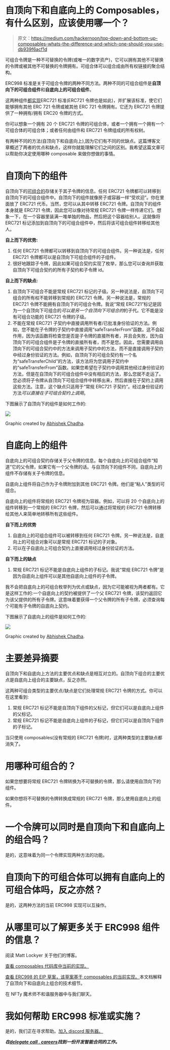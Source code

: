 # 自顶向下和自底向上的 Composables，有什么区别，应该使用哪一个？

> 原文：<https://medium.com/hackernoon/top-down-and-bottom-up-composables-whats-the-difference-and-which-one-should-you-use-db939f6acf1d>

可组合令牌是一种不可替换的令牌(或唯一的数字资产)，它可以拥有其他不可替换的令牌或被其他不可替换的令牌拥有。可组合体可以组合成由所有权链接的聚合结构。

ERC998 标准是关于可组合令牌的两种不同方法。两种不同的可组合组件是**自顶向下的可组合组件**和**自底向上的可组合组件**。

这两种组件[都实现](https://hackernoon.com/tagged/implement)ERC721 标准(ERC721 令牌也是如此)，并扩展该标准，使它们能够拥有其他 ERC 721 令牌或被其他 ERC 721 令牌拥有。它还为 ERC721 令牌提供了一种拥有/拥有 ERC20 令牌的方式。

你可以想象一个拥有 20 个 ERC721 令牌的可组合体，或者一个拥有一个拥有一个可组合体的可组合体；或者任何由组件和 ERC721 令牌组成的所有权树。

有两种不同的方法(自顶向下和自底向上),因为它们有不同的优缺点。这篇博客文章概述了两者的优点和缺点，这样你就能理解它们之间的区别。我希望这篇文章可以帮助你决定使用哪种 composable 来做你想做的事情。

# 自顶向下的组件

自顶向下的[可组合的](https://hackernoon.com/tagged/composable)存储关于其子令牌的信息。任何 ERC721 令牌都可以转移到自顶向下的可组合组件中。自顶向下的组件就像房子或容器一样“受欢迎”。你在里面放了 ERC721 代币。当然，您可以从其中转移 ERC721 令牌。自顶向下的组件本身就是 ERC721 令牌，因此您可以像对待常规 ERC721 令牌一样传递它们。想象一下，在一个容器里装满一堆单独的物品，然后把这个容器给别人。这就像将 ERC721 标记添加到自顶向下的可组合组件中，然后将该可组合组件转移给其他人。

**自上而下的优势:**

1.  任何 ERC721 令牌都可以转移到自顶向下的可组合组件。另一种说法是，任何 ERC721 令牌都可以是自顶向下可组合组件的子组件。
2.  很好地跟踪子令牌，因此如果可组合契约实现了枚举，那么您可以查询并获取自顶向下可组合契约的所有子契约和子令牌 id。

**自上而下的缺点:**

1.  自顶向下可组合不能是常规 ERC721 标记的子级。另一种说法是，自顶向下可组合的所有权不能转移到常规的 ERC721 令牌。另一种说法是，常规的 ERC721 令牌不能拥有自顶向下的可组合令牌。我说“常规 ERC721”标记是因为一个自顶向下可组合的*可以是另一个自顶向下可组合的*的子代。它不能是没有可组合功能的 ERC721 令牌的子级。
2.  不能在常规 ERC721 子契约中直接调用所有者/已批准身份验证的方法。例如，您不能在子令牌的子契约中直接调用“safeTransferFrom”函数。这不会起作用，因为该函数将检查您是否是子令牌的直接所有者，并且会失败，因为自顶向下的可组合组件是子令牌的直接所有者，而不是您。因此，您需要调用自顶向下的可组合契约中的方法来调用子契约中的方法，而不是直接调用子契约中经过身份验证的方法。例如，自顶向下的可组合契约有一个名为“safeTransferChild”的方法，该方法将为您调用子契约中的“safeTransferFrom”函数。如果您希望在子契约中调用其他经过身份验证的方法，但是在自顶向下的可组合组件中没有相应的方法，那么您就不走运了。您必须将子令牌从自顶向下可组合组件中转移出来，然后直接在子契约上调用这些方法。注意，这个缺点只适用于“常规 ERC721 子契约”。经过身份验证的方法*可以直接在子可组合契约上调用*。

下图展示了自顶向下的组件是如何工作的:

![](img/e6cdb2eb048e313f4aa534560f0d4b60.png)

Graphic created by [Abhishek Chadha](/@abhishekchadha).

# 自底向上的组件

自底向上的可组合契约存储关于父令牌的信息。每个自底向上的可组合组件“知道”它的父令牌，如果它有一个父令牌的话。与自顶向下的组件不同，自底向上的组件不存储有关子令牌的信息。

自底向上组件将自己作为子令牌附加到其他 ERC721 令牌。他们是“粘人”类型的可组合。

自底向上的组件将常规的 ERC721 令牌视为容器。例如，可以将 20 个自底向上的组件转移到一个常规的 ERC721 令牌，然后可以通过将常规的 ERC721 令牌转移给其他人来简单地转移所有这些组件。

**自下而上的优势**

1.  自底向上的可组合组件可以被转移到任何 ERC721 令牌。另一种说法是，自底向上的可组合对象可以是常规 ERC721 标记的子对象。
2.  可以在子自底向上可组合契约上直接调用经过身份验证的方法。

**自下而上的缺点**

1.  常规 ERC721 标记不能是自底向上组件的子标记。我说“常规 ERC721 令牌”是因为自底向上组件可以是其他自底向上组件的子令牌。

我不会把自底向上的可组合枚举列为优点或缺点，因为它可能被视为两者都有。它是这样工作的:一个自底向上的契约被提供了一个父 ERC721 令牌，该契约返回它为该父提供的所有子令牌。这意味着要获得一个父令牌的所有子令牌，必须查询每个可能有子令牌的自底向上契约。

下图展示了自底向上的组件是如何工作的:

![](img/c79e17aa0b3f0f7ddcc65de496030506.png)

Graphic created by [Abhishek Chadha](/@abhishekchadha).

# 主要差异摘要

自顶向下和自底向上方法的主要优点和缺点是相互对立的。自顶向下组合的主要优点是自底向上组合的主要缺点，反之亦然。

这两种可组合类型的主要优点/缺点是它们处理常规 ERC721 令牌的方式。你可以在这里看到:

1.  常规 ERC721 标记不能是自顶向下组件的父标记，但它们可以是自底向上组件的父标记。
2.  常规 ERC721 标记不能是自底向上组件的子标记，但它们可以是自顶向下组件的子标记。

当只使用 composables(没有常规的 ERC721 令牌)时，这两种类型的主要缺点都消失了。

# 用哪种可组合的？

如果您想要将常规 ERC721 令牌转换为不可替换的令牌，那么请使用自顶向下的组件。

如果你想将不可替换的令牌转换成常规的 ERC721 令牌，那么使用自底向上的组件。

# 一个令牌可以同时是自顶向下和自底向上的组合吗？

是的，这意味着为同一个令牌实现两种方法的功能。

# 自顶向下的可组合体可以拥有自底向上的可组合体吗，反之亦然？

是的，这两种方法的当前 ERC998 实现可以互操作。

# 从哪里可以了解更多关于 ERC998 组件的信息？

阅读 Matt Lockyer 关于他们的博客。

[查看 composables 代码库中当前的实现。](https://github.com/mattlockyer/composables-998)

[查看 ERC998 的 EIP 草案，该草案基于 composables 的当前实现。](https://eips.ethereum.org/EIPS/eip-998)本文档解释了自顶向下和自底向上组合的技术细节。

在 NFTy 魔术师不和谐服务器中与我们聊天。

# 我如何帮助 ERC998 标准或实施？

是的，我们正在寻求帮助。[加入 discord 服务器。](https://discord.gg/uxkHy3)

***在***[***delegate call . careers***](https://delegatecall.careers/)***找到一份开发智能合同的工作。***